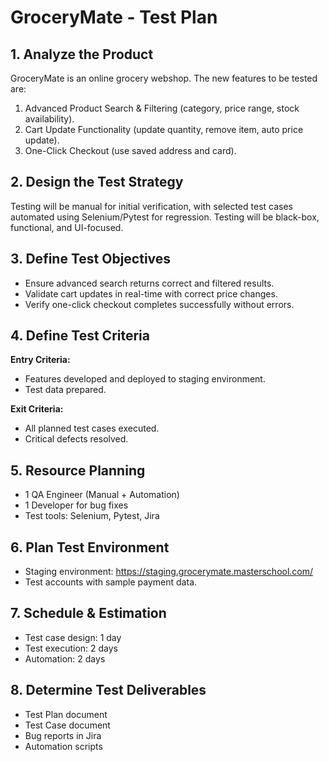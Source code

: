# GroceryMate - Test Plan

## 1. Analyze the Product
GroceryMate is an online grocery webshop. The new features to be tested are:
1. Advanced Product Search & Filtering (category, price range, stock availability).
2. Cart Update Functionality (update quantity, remove item, auto price update).
3. One-Click Checkout (use saved address and card).

## 2. Design the Test Strategy
Testing will be manual for initial verification, with selected test cases automated using Selenium/Pytest for regression. Testing will be black-box, functional, and UI-focused.

## 3. Define Test Objectives
- Ensure advanced search returns correct and filtered results.
- Validate cart updates in real-time with correct price changes.
- Verify one-click checkout completes successfully without errors.

## 4. Define Test Criteria
**Entry Criteria:**
- Features developed and deployed to staging environment.
- Test data prepared.

**Exit Criteria:**
- All planned test cases executed.
- Critical defects resolved.

## 5. Resource Planning
- 1 QA Engineer (Manual + Automation)
- 1 Developer for bug fixes
- Test tools: Selenium, Pytest, Jira

## 6. Plan Test Environment
- Staging environment: https://staging.grocerymate.masterschool.com/
- Test accounts with sample payment data.

## 7. Schedule & Estimation
- Test case design: 1 day
- Test execution: 2 days
- Automation: 2 days

## 8. Determine Test Deliverables
- Test Plan document
- Test Case document
- Bug reports in Jira
- Automation scripts
